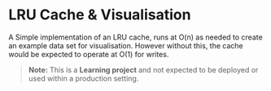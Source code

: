
# LRU Cache & Visualisation

A Simple implementation of an LRU cache, runs at O(n) as needed to create an example data set for visualisation. However without this, the cache would be expected to operate at O(1) for writes.

> **Note:** This is a **Learning project** and not expected to be deployed or used within a production setting. 


